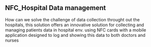## NFC_Hospital Data management

How can we solve the challenge of data collection throught out the hospitals, this solution offers an innovative solution for collecting and managing patients data in hospital env. using NFC cards with a mobile application designed to log and showing this data to both doctors and nurses
